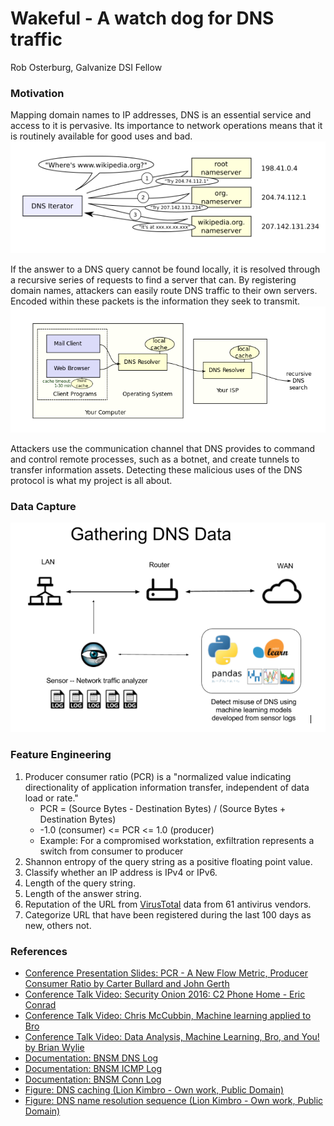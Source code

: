 # Wakeful - A watch dog for DNS traffic

Rob Osterburg, Galvanize DSI Fellow

### Motivation
Mapping domain names to IP addresses, DNS is an essential service and access to it is pervasive.  Its importance to network operations means that it is routinely available for good uses and bad.
![DNS name resolution](./images/DNS_name_resolution.png)

If the answer to a DNS query cannot be found locally, it is resolved through a recursive series of requests to find a server that can.  By registering domain names, attackers can easily route DNS traffic to their own servers.  Encoded within these packets is the information they seek to transmit.
![DNS caching](./images/DNS_caching_forwarding.png)

Attackers use the communication channel that DNS provides to command and control remote processes, such as a botnet, and create tunnels to transfer information assets.  Detecting these malicious uses of the DNS protocol is what my project is all about.

### Data Capture

![DNS data capture using a network sensor](./images/gathering_dns_data.png)

### Feature Engineering
1. Producer consumer ratio (PCR) is a "normalized value indicating directionality of application information transfer, independent of data load or rate."
    * PCR = (Source Bytes - Destination Bytes) / (Source Bytes + Destination Bytes)
    * -1.0 (consumer) <= PCR <= 1.0 (producer)
    * Example: For a compromised workstation, exfiltration represents a switch from consumer to producer
2. Shannon entropy of the query string as a positive floating point value.
3. Classify whether an IP address is IPv4 or IPv6.
4. Length of the query string.
5. Length of the answer string.
6. Reputation of the URL from  [VirusTotal](https://www.virustotal.com/#/home/upload) data from 61 antivirus vendors.
7. Categorize URL that have been registered during the last 100 days as new, others not.


### References
* [Conference Presentation Slides: PCR - A New Flow Metric, Producer Consumer Ratio by Carter Bullard and John Gerth ](https://resources.sei.cmu.edu/asset_files/Presentation/2014_017_001_90063.pdf)
* [Conference Talk Video: Security Onion 2016: C2 Phone Home - Eric Conrad](https://youtu.be/ViR405l-ggg)
* [Conference Talk Video: Chris McCubbin,  Machine learning applied to Bro](https://youtu.be/ZV5Ckf9wLrc)
* [Conference Talk Video: Data Analysis, Machine Learning, Bro, and You! by Brian Wylie](https://youtu.be/pG5lU9CLnIU)
* [Documentation: BNSM DNS Log](https://www.bro.org/sphinx/scripts/base/protocols/dns/main.bro.html#type-DNS::Info)
* [Documentation: BNSM ICMP Log](https://www.bro.org/sphinx/scripts/base/bif/plugins/Bro_ICMP.events.bif.bro.html)
* [Documentation: BNSM Conn Log](https://www.bro.org/sphinx/scripts/base/protocols/conn/main.bro.html#type-Conn::Info)
* [Figure: DNS caching (Lion Kimbro - Own work, Public Domain)]( https://commons.wikimedia.org/w/index.php?curid=386501)
* [Figure: DNS name resolution sequence (Lion Kimbro - Own work, Public Domain)](https://commons.wikimedia.org/w/index.php?curid=386517)
